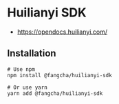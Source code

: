 # Huilianyi SDK
* <https://opendocs.huilianyi.com/>

## Installation
```
# Use npm
npm install @fangcha/huilianyi-sdk

# Or use yarn
yarn add @fangcha/huilianyi-sdk
```
